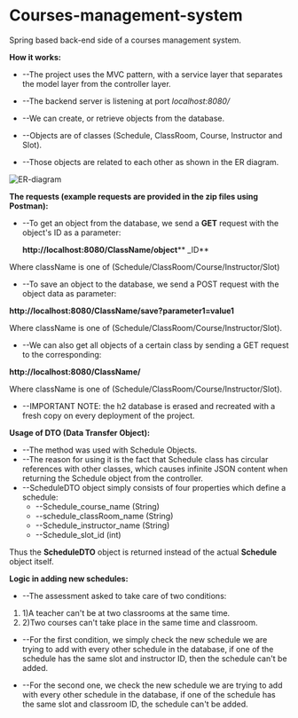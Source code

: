 # Courses-management-system
Spring based back-end side of a courses management system.

**How it works:**

- --The project uses the MVC pattern, with a service layer that separates the model layer from the controller layer.

- --The backend server is listening at port _localhost:8080/_
- --We can create, or retrieve objects from the database.
- --Objects are of classes (Schedule, ClassRoom, Course, Instructor and Slot).
- --Those objects are related to each other as shown in the ER diagram.

![ER-diagram](https://user-images.githubusercontent.com/29263797/63640719-7c15f880-c6ac-11e9-8c14-3291ada7507d.jpg)

 
 
**The requests (example requests are provided in the zip files using Postman):**

- --To get an object from the database, we send a **GET** request with the object&#39;s ID as a parameter:

  **http://localhost:8080/ClassName/object**** \_ID**

 Where className is one of (Schedule/ClassRoom/Course/Instructor/Slot)

- --To save an object to the database, we send a POST request with the object data as parameter:

**http://localhost:8080/ClassName/save?parameter1=value1**

 Where className is one of (Schedule/ClassRoom/Course/Instructor/Slot).

- --We can also get all objects of a certain class by sending a GET request to the corresponding:

**http://localhost:8080/ClassName/**

 Where className is one of (Schedule/ClassRoom/Course/Instructor/Slot).

- --IMPORTANT NOTE: the h2 database is erased and recreated with a fresh copy on every deployment of the project.

**Usage of DTO (Data Transfer Object):**

- --The method was used with Schedule Objects.
- --The reason for using it is the fact that Schedule class has circular references with other classes, which causes infinite JSON content when returning the Schedule object from the controller.
- --ScheduleDTO object simply consists of four properties which define a schedule:
  - --Schedule\_course\_name (String)
  - --schedule\_classRoom\_name (String)
  - --Schedule\_instructor\_name (String)
  - --Schedule\_slot\_id (int)

Thus the **ScheduleDTO** object is returned instead of the actual **Schedule** object itself.

**Logic in adding new schedules:**

- --The assessment asked to take care of two conditions:

1. 1)A teacher can&#39;t be at two classrooms at the same time.
2. 2)Two courses can&#39;t take place in the same time and classroom.

- --For the first condition, we simply check the new schedule we are trying to add with every other schedule in the database, if one of the schedule has the same  slot and instructor ID, then the schedule can&#39;t be added.

- --For the second one, we check the new schedule we are trying to add with every other schedule in the database, if one of the schedule has the same slot and classroom ID, the schedule can&#39;t be added.
